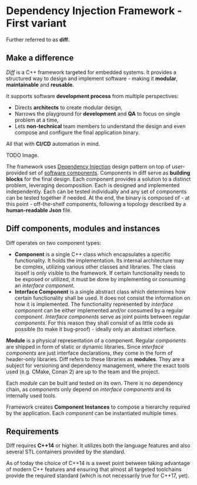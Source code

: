 # Dependency Injection Framework - First variant
Further referred to as **diff**.

## Make a difference
_Diff_ is a C++ framework targeted for embedded systems. It provides a structured way to design and implement software - making it **modular**, **maintainable** and **reusable**. 

It supports software **development process** from multiple perspectives:
- Directs **architects** to create modular design,
- Narrows the playground for **development** and **QA** to focus on single problem at a time,
- Lets **non-technical** team members to understand the design and even compose and configure the final application binary.

All that with **CI/CD** automation in mind. 

TODO Image.

The framework uses [Dependency Injection](https://en.wikipedia.org/wiki/Dependency_injection) design pattern on top of user-provided set of [software components](https://en.wikipedia.org/wiki/Software_component). Components in diff serve as **building blocks** for the final design. Each component provides a solution to a distinct problem, leveraging decomposition. Each is designed and implemented independently. Each can be tested individually and any set of components can be tested together if needed. At the end, the binary is composed of - at this point - off-the-shelf components, following a topology described by a **human-readable Json** file. 

## Diff components, modules and instances
Diff operates on two component types:
- **Component** is a single C++ class which encapsulates a specific functionality. It holds the implementation. Its internal architecture may be complex, utilizing various other classes and libraries. The class itsself is only visible to the framework. If certain functionality needs to be exposed or utilized, it must be done by implementing or consuming an _interface component_.
- **Interface Component** is a single abstract class which determines how certain functionality shall be used. It does not consist the information on how it is implemented. The functionality represented by _interface component_ can be either implemented and/or consumed by a regular _component_. _Interface components_ serve as joint points between regular _components_. For this reason they shall consist of as little code as possible (to make it bug-proof) - ideally only an abstract interface.

**Module** is a physical representation of a component. Regular _components_ are shipped in form of static or dynamic libraries. Since _interface components_ are just interface declarations, they come in the form of header-only libraries. Diff refers to these libraries as **modules**. They are a subject for versioning and dependency management, where the exact tools used (e.g. CMake, Conan 2) are up to the team and the project.

Each _module_ can be built and tested on its own. There is no dependency chain, as _components_ only depend on _interface components_ and its internally used tools. 

Framework creates **Component Instances** to compose a hierarchy required by the application. Each _component_ can be instantiated multiple times.

## Requirements
Diff requires **C++14** or higher. It utilizes both the language features and also several STL containers provided by the standard. 

As of today the choice of C++14 is a sweet point between taking advantage of modern C++ features and ensuring that almost all targeted toolchains provide the required standard (which is not necessarily true for C++17, yet). 
